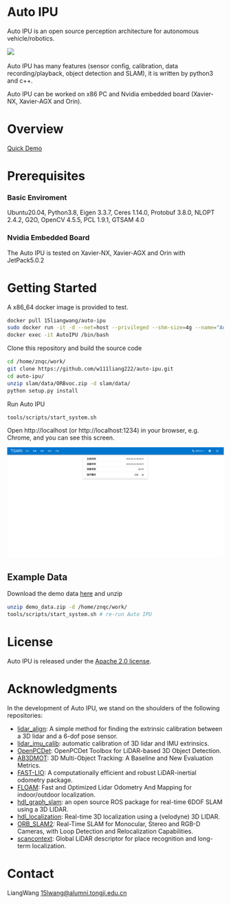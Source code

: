 # Auto IPU

Auto IPU is an open source perception architecture for autonomous vehicle/robotics.

<img src="docs/home.gif" width="720pix" />

Auto IPU has many features (sensor config, calibration, data recording/playback, object detection and SLAM), it is written by python3 and c++.

Auto IPU can be worked on x86 PC and Nvidia embedded board (Xavier-NX, Xavier-AGX and Orin).

# Overview

[Quick Demo](https://github.com/w111liang222/auto-ipu-demo)

# Prerequisites

### Basic Enviroment

Ubuntu20.04, Python3.8, Eigen 3.3.7, Ceres 1.14.0, Protobuf 3.8.0, NLOPT 2.4.2, G2O, OpenCV 4.5.5, PCL 1.9.1, GTSAM 4.0

### Nvidia Embedded Board

The Auto IPU is tested on Xavier-NX, Xavier-AGX and Orin with JetPack5.0.2

# Getting Started

A x86_64 docker image is provided to test.
```bash
docker pull 15liangwang/auto-ipu
sudo docker run -it -d --net=host --privileged --shm-size=4g --name="AutoIPU" -v /media:/root/exchange 15liangwang/auto-ipu
docker exec -it AutoIPU /bin/bash
```

Clone this repository and build the source code
```bash
cd /home/znqc/work/
git clone https://github.com/w111liang222/auto-ipu.git
cd auto-ipu/
unzip slam/data/ORBvoc.zip -d slam/data/
python setup.py install
```

Run Auto IPU
```bash
tools/scripts/start_system.sh
```
Open http://localhost (or http://localhost:1234) in your browser, e.g. Chrome, and you can see this screen.

<img src="docs/home.png" width="720pix" />


## Example Data

Download the demo data [here](https://drive.google.com/file/d/1wi3KATudMX3b4Wz0Bu-qcScaFuQDvXwW/view?usp=sharing) and unzip

```bash
unzip demo_data.zip -d /home/znqc/work/
tools/scripts/start_system.sh # re-run Auto IPU
```

# License

Auto IPU is released under the [Apache 2.0 license](LICENSE).

# Acknowledgments

In the development of Auto IPU, we stand on the shoulders of the following repositories:

- [lidar_align](https://github.com/ethz-asl/lidar_align): A simple method for finding the extrinsic calibration between a 3D lidar and a 6-dof pose sensor.
- [lidar_imu_calib](https://github.com/chennuo0125-HIT/lidar_imu_calib): automatic calibration of 3D lidar and IMU extrinsics.
- [OpenPCDet](https://github.com/open-mmlab/OpenPCDet): OpenPCDet Toolbox for LiDAR-based 3D Object Detection.
- [AB3DMOT](https://github.com/xinshuoweng/AB3DMOT): 3D Multi-Object Tracking: A Baseline and New Evaluation Metrics.
- [FAST-LIO](https://github.com/hku-mars/FAST_LIO): A computationally efficient and robust LiDAR-inertial odometry package.
- [FLOAM](https://github.com/wh200720041/floam): Fast and Optimized Lidar Odometry And Mapping for indoor/outdoor localization.
- [hdl_graph_slam](https://github.com/koide3/hdl_graph_slam): an open source ROS package for real-time 6DOF SLAM using a 3D LIDAR.
- [hdl_localization](https://github.com/koide3/hdl_localization): Real-time 3D localization using a (velodyne) 3D LIDAR.
- [ORB_SLAM2](https://github.com/raulmur/ORB_SLAM2): Real-Time SLAM for Monocular, Stereo and RGB-D Cameras, with Loop Detection and Relocalization Capabilities.
- [scancontext](https://github.com/irapkaist/scancontext): Global LiDAR descriptor for place recognition and long-term localization.

# Contact

LiangWang 15lwang@alumni.tongji.edu.cn